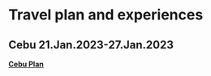 # Travel plan and experiences
## Cebu 21.Jan.2023-27.Jan.2023
**[Cebu Plan](https://github.com/CheckandRaise/Huanyu-s-travel-Plan/blob/main/Cebu/Plan.md)** 
